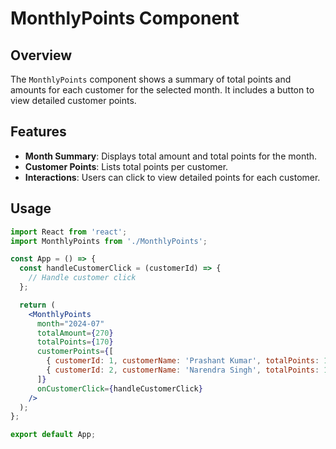 # MonthlyPoints Component

## Overview

The `MonthlyPoints` component shows a summary of total points and amounts for each customer for the selected month. It includes a button to view detailed customer points.

## Features

- **Month Summary**: Displays total amount and total points for the month.
- **Customer Points**: Lists total points per customer.
- **Interactions**: Users can click to view detailed points for each customer.

## Usage

```jsx
import React from 'react';
import MonthlyPoints from './MonthlyPoints';

const App = () => {
  const handleCustomerClick = (customerId) => {
    // Handle customer click
  };

  return (
    <MonthlyPoints
      month="2024-07"
      totalAmount={270}
      totalPoints={170}
      customerPoints={[
        { customerId: 1, customerName: 'Prashant Kumar', totalPoints: 120 },
        { customerId: 2, customerName: 'Narendra Singh', totalPoints: 150 },
      ]}
      onCustomerClick={handleCustomerClick}
    />
  );
};

export default App;
